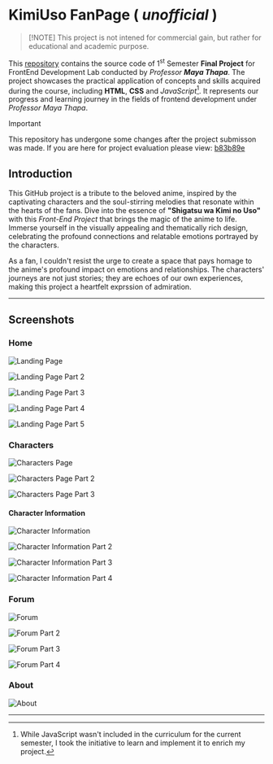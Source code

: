 # KimiUso FanPage ( *unofficial* )

> [!NOTE] This project is not intened for commercial gain, but rather for educational
> and academic purpose.

This [repository][repo-link] contains the source code of 1<sup>st</sup> Semester
**Final Project** for FrontEnd Development Lab conducted by *Professor **Maya Thapa***.
The project showcases the practical application of concepts and skills acquired during
the course, including **HTML**, **CSS** and *JavaScript*[^1]. It represents our progress
and learning journey in the fields of frontend development under *Professor Maya
Thapa*.

> [!IMPORTANT]
> This repository has undergone some changes after the project submisson was made.
> If you are here for project evaluation please view: [b83b89e](https://github.com/skarFubatsu/kimi-uso-fan-page/tree/b83b89ee82b9292f38a043d2aee1373728434575
> "Code submitted as hard copy")

## Introduction

This GitHub project is a tribute to the beloved anime, inspired by the captivating
characters and the soul-stirring melodies that resonate within the hearts of the
fans. Dive into the essence of **"Shigatsu wa Kimi no Uso"** with this *Front-End
Project* that brings the magic of the anime to life. Immerse yourself in the visually
appealing and thematically rich design, celebrating the profound connections and
relatable emotions portrayed by the characters.

As a fan, I couldn't resist the urge to create a space that pays homage to the anime's
profound impact on emotions and relationships. The characters' journeys are not just
stories; they are echoes of our own experiences, making this project a heartfelt
exprssion of admiration.

___

## Screenshots

### Home

![Landing Page](core/assets/readme/landing-1.png)

![Landing Page Part 2](core/assets/readme/landing-2.png)

![Landing Page Part 3](core/assets/readme/landing-3.png)

![Landing Page Part 4](core/assets/readme/landing-4.png)

![Landing Page Part 5](core/assets/readme/landing-5.png)

### Characters

![Characters Page](core/assets/readme/chars-1.png)

![Characters Page Part 2](core/assets/readme/chars-2.png)

![Characters Page Part 3](core/assets/readme/chars-3.png)

#### Character Information

![Character Information](core/assets/readme/char-1.png)

![Character Information Part 2](core/assets/readme/char-2.png)

![Character Information Part 3](core/assets/readme/char-3.png)

![Character Information Part 4](core/assets/readme/char-4.png)

### Forum

![Forum](core/assets/readme/forum-1.png)

![Forum Part 2](core/assets/readme/forum-2.png)

![Forum Part 3](core/assets/readme/forum-3.png)

![Forum Part 4](core/assets/readme/forum-4.png)

### About

![About](core/assets/readme/about.png)

___

[repo-link]: https://github.com/skarFubatsu/kimi-uso-fan-page "Kimi Uso FanPage"

[^1]: While JavaScript wasn't included in the curriculum for the current semester, I
took the initiative to learn and implement it to enrich my project.
